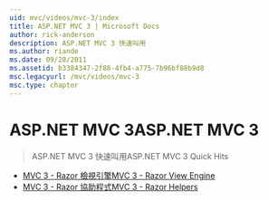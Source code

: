 ```yaml
---
uid: mvc/videos/mvc-3/index
title: ASP.NET MVC 3 | Microsoft Docs
author: rick-anderson
description: ASP.NET MVC 3 快速叫用
ms.author: riande
ms.date: 09/28/2011
ms.assetid: b3384347-2f88-4fb4-a775-7b96bf88b9d8
msc.legacyurl: /mvc/videos/mvc-3
msc.type: chapter
---
```

<a name="aspnet-mvc-3"></a><span data-ttu-id="b569c-103">ASP.NET MVC 3</span><span class="sxs-lookup"><span data-stu-id="b569c-103">ASP.NET MVC 3</span></span>
====================
> <span data-ttu-id="b569c-104">ASP.NET MVC 3 快速叫用</span><span class="sxs-lookup"><span data-stu-id="b569c-104">ASP.NET MVC 3 Quick Hits</span></span>


- [<span data-ttu-id="b569c-105">MVC 3 - Razor 檢視引擎</span><span class="sxs-lookup"><span data-stu-id="b569c-105">MVC 3 - Razor View Engine</span></span>](mvc-3-razor-view-engine.md)
- [<span data-ttu-id="b569c-106">MVC 3 - Razor 協助程式</span><span class="sxs-lookup"><span data-stu-id="b569c-106">MVC 3 - Razor Helpers</span></span>](mvc-3-razor-helpers.md)
